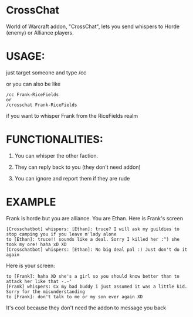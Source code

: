 # CrossChat
World of Warcraft addon, "CrossChat", lets you send whispers to Horde (enemy) or Alliance players. 

# USAGE:
just target someone and type /cc

or you can also be like 

    /cc Frank-RiceFields
    or
    /crosschat Frank-RiceFields
    
if you want to whisper Frank from the RiceFields realm

# FUNCTIONALITIES:
1) You can whisper the other faction.

2) They can reply back to you (they don't need addon)

3) You can ignore and report them if they are rude

# EXAMPLE
Frank is horde but you are alliance. You are Ethan. Here is Frank's screen

    [Crosschatbot] whispers: [Ethan]: truce? I will ask my guildies to stop camping you if you leave m'lady alone
    to [Ethan]: truce!! sounds like a deal. Sorry I killed her :^) she took my ore! haha xD XD
    [Crosschatbot] whispers: [Ethan]: No big deal pal :) Just don't do it again 
    
Here is your screen:

    to [Frank]: haha XD she's a girl so you should know better than to attack her like that -.-'
    [Frank] whispers: Cx my bad buddy i just assumed it was a little kid. Sorry for the misunderstanding
    to [Frank]: don't talk to me or my son ever again XD
    
    
It's cool because they don't need the addon to message you back
